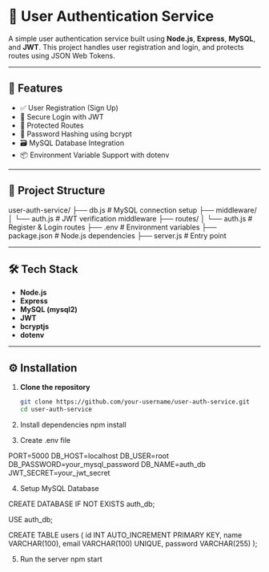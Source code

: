 # 🔐 User Authentication Service

A simple user authentication service built using **Node.js**, **Express**, **MySQL**, and **JWT**. This project handles user registration and login, and protects routes using JSON Web Tokens.

---

## 🚀 Features

- ✅ User Registration (Sign Up)
- 🔑 Secure Login with JWT
- 🔐 Protected Routes
- 🧂 Password Hashing using bcrypt
- 🗃 MySQL Database Integration
- 📦 Environment Variable Support with dotenv

---

## 📁 Project Structure

user-auth-service/
├── db.js # MySQL connection setup
├── middleware/
│ └── auth.js # JWT verification middleware
├── routes/
│ └── auth.js # Register & Login routes
├── .env # Environment variables
├── package.json # Node.js dependencies
├── server.js # Entry point

---

## 🛠️ Tech Stack

- **Node.js**
- **Express**
- **MySQL (mysql2)**
- **JWT**
- **bcryptjs**
- **dotenv**

---

## ⚙️ Installation

1. **Clone the repository**
   ```bash
   git clone https://github.com/your-username/user-auth-service.git
   cd user-auth-service
   
2. Install dependencies
npm install

3. Create .env file

PORT=5000
DB_HOST=localhost
DB_USER=root
DB_PASSWORD=your_mysql_password
DB_NAME=auth_db
JWT_SECRET=your_jwt_secret

4. Setup MySQL Database

CREATE DATABASE IF NOT EXISTS auth_db;

USE auth_db;

CREATE TABLE users (
  id INT AUTO_INCREMENT PRIMARY KEY,
  name VARCHAR(100),
  email VARCHAR(100) UNIQUE,
  password VARCHAR(255)
);

5. Run the server
   npm start
